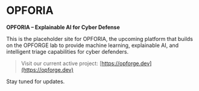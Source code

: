 # OPFORIA

**OPFORIA – Explainable AI for Cyber Defense**

This is the placeholder site for OPFORIA, the upcoming platform that builds on the OPFORGE lab to provide machine learning, explainable AI, and intelligent triage capabilities for cyber defenders.

> Visit our current active project: [https://opforge.dev](https://opforge.dev)

Stay tuned for updates.
